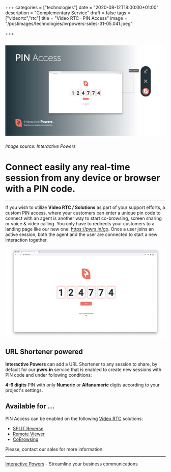 +++
categories = ["technologies"]
date = "2020-08-12T18:00:00+01:00"
description = "Complementary Service"
draft = false
tags = ["videortc","rtc"]
title = "Video RTC · PIN Access"
image = "/postimages/technologies/ivrpowers-sides-31-05.041.jpeg"

+++

![URL Shortener / PIN Access](/postimages/technologies/ivrpowers-sides-31-05.041.jpeg)
---------
###### Image source: Interactive Powers

#	Connect easily any real-time session from any device or browser with a PIN code.
---

If you wish to utilize **Video RTC / Solutions** as part of your support efforts, a custom PIN access, where your customers can enter a unique pin code to connect with an agent is another way to start co-browsing, screen sharing or voice & video calling. You only have to redirects your customers to a landing page like our new one: https://pwrs.in/go. Once a user joins an active session, both the agent and the user are connected to start a new interaction together.

![PIN Access](/postimages/technologies/ivrpowers-sides-31-05.042.jpeg)

## URL Shortener powered

**Interactive Powers** can add a URL Shortener to any session to share, by default for our **pwrs.in** service that is enabled to create new sessions with PIN code and under following conditions: 

**4-6 digits** PIN with only **Numeric** or **Alfanumeric** digits according to your project's settings.

## Available for ...

PIN Access can be enabled on the following [Video RTC](https://ivrpowers.com/videortc) solutions:

* [SPLIT Reverse](https://blog.ivrpowers.com/post/technologies/what-is-split-reverse/)
* [Remote Viewer](http://blog.ivrpowers.com/post/products/video-rtc-remote-viewer/)
* [CoBrowsing](http://blog.ivrpowers.com/post/products/cobrowsing/)

Please, contact our sales for more information.

---
[Interactive Powers](http://www.ivrpowers.com/) - Streamline your business communications


